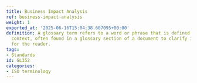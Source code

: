 ```yaml
---
title: Business Impact Analysis
ref: business-impact-analysis
weight: 1
exported_at: '2025-06-16T15:04:38.607095+00:00'
definition: A glossary term refers to a word or phrase that is defined within a specific
  context, often found in a glossary section of a document to clarify its meaning
  for the reader.
tags:
- Standards
id: GL352
categories:
- ISO terminology
---
```


